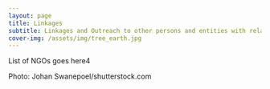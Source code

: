 ```yaml
---
layout: page
title: Linkages
subtitle: Linkages and Outreach to other persons and entities with related agendas to those of the Global Restoration Project
cover-img: /assets/img/tree_earth.jpg
---
```


List of NGOs goes here4



Photo: Johan Swanepoel/shutterstock.com
